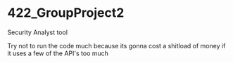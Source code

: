 # 422_GroupProject2
Security Analyst tool 


Try not to run the code much because its gonna cost a shitload of money if it uses a few of the API's too much
